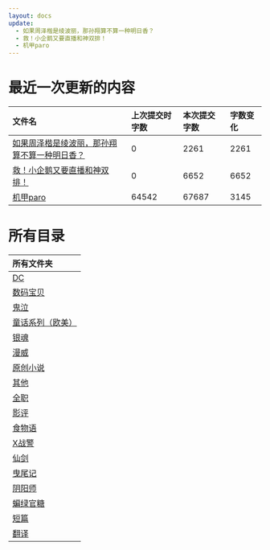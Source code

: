 ```yaml
---
layout: docs
update: 
  - 如果周泽楷是绫波丽，那孙翔算不算一种明日香？
  - 救！小企鹅又要直播和神双排！
  - 机甲paro
---
```


# 最近一次更新的内容

|文件名|上次提交时字数|本次提交字数|字数变化|
|:-|:-|:-|:-|
|[如果周泽楷是绫波丽，那孙翔算不算一种明日香？](QZ/如果周泽楷是绫波丽，那孙翔算不算一种明日香？.md)|0|2261|2261|
|[救！小企鹅又要直播和神双排！](QZ/救！小企鹅又要直播和神双排！.md)|0|6652|6652|
|[机甲paro](QZ/机甲paro.md)|64542|67687|3145|

# 所有目录

|所有文件夹|
|:-|
|[DC](DC)|
|[数码宝贝](DM)|
|[鬼泣](DMC)|
|[童话系列（欧美）](FT)|
|[银魂](GTM)|
|[漫威](M)|
|[原创小说](ON)|
|[其他](Others)|
|[全职](QZ)|
|[影评](SC)|
|[食物语](SWY)|
|[X战警](X)|
|[仙剑](XJ)|
|[曳尾记](YWJ)|
|[阴阳师](YYS)|
|[蝙绿官糖](batlantern)|
|[短篇](blob)|
|[翻译](translation)|
